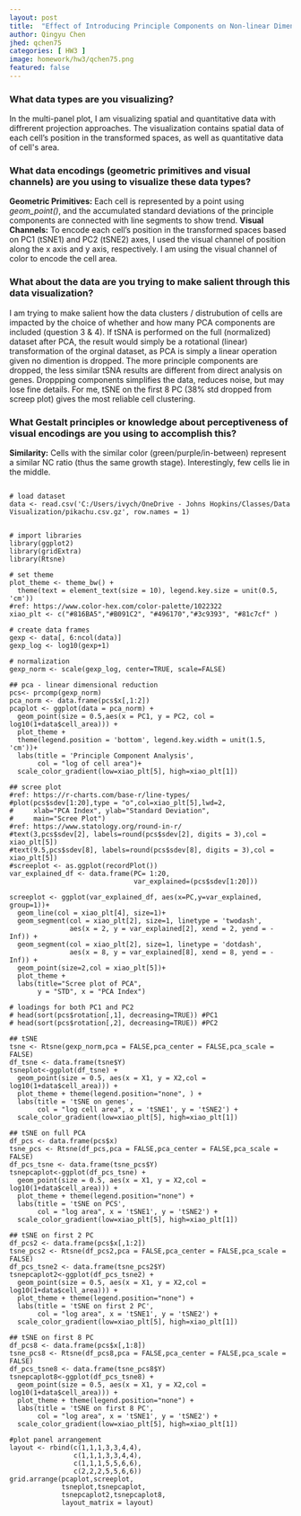 ```yaml
---
layout: post
title:  "Effect of Introducing Principle Components on Non-linear Dimensionality Reduction "
author: Qingyu Chen
jhed: qchen75
categories: [ HW3 ]
image: homework/hw3/qchen75.png
featured: false
---
```


### What data types are you visualizing?
In the multi-panel plot, I am visualizing spatial and quantitative data with diffrerent projection approaches. The visualization contains spatial data of each cell’s position in the transformed spaces, as well as quantitative data of cell's area. 

### What data encodings (geometric primitives and visual channels) are you using to visualize these data types?

**Geometric Primitives:** Each cell is represented by a point using *geom_point()*, and the accumulated standard deviations of the principle components are connected with line segments to show trend.
**Visual Channels:** To encode each cell’s position in the transformed spaces based on PC1 (tSNE1) and PC2 (tSNE2) axes, I used the visual channel of position along the x axis and y axis, respectively. I am using the visual channel of color to encode the cell area.

### What about the data are you trying to make salient through this data visualization? 
I am trying to make salient how the data clusters / distrubution of cells are impacted by the choice of whether and how many PCA components are included (question 3 & 4).  If tSNA is performed on the full (normalized) dataset after PCA, the result would simply be a rotational (linear) transformation of the orginal dataset, as PCA is simply a linear operation given no dimention is dropped. The more principle components are dropped, the less similar tSNA results are different from direct analysis on genes. Droppping components simplifies the data, reduces noise, but may lose fine details. For me, tSNE on the first 8 PC (38% std dropped from screep plot) gives the most reliable cell clustering.

### What Gestalt principles or knowledge about perceptiveness of visual encodings are you using to accomplish this?

**Similarity:** Cells with the similar color (green/purple/in-between) represent a similar NC ratio (thus the same growth stage). Interestingly, few cells lie in the middle.


```{r}

# load dataset
data <- read.csv('C:/Users/ivych/OneDrive - Johns Hopkins/Classes/Data Visualization/pikachu.csv.gz', row.names = 1)


# import libraries
library(ggplot2)
library(gridExtra)
library(Rtsne)

# set theme
plot_theme <- theme_bw() +
  theme(text = element_text(size = 10), legend.key.size = unit(0.5, 'cm'))
#ref: https://www.color-hex.com/color-palette/1022322
xiao_plt <- c("#816BA5","#B091C2", "#496170","#3c9393", "#81c7cf" )

# create data frames
gexp <- data[, 6:ncol(data)]
gexp_log <- log10(gexp+1)

# normalization
gexp_norm <- scale(gexp_log, center=TRUE, scale=FALSE)

## pca - linear dimensional reduction
pcs<- prcomp(gexp_norm)
pca_norm <- data.frame(pcs$x[,1:2])
pcaplot <- ggplot(data = pca_norm) +
  geom_point(size = 0.5,aes(x = PC1, y = PC2, col = log10(1+data$cell_area))) +
  plot_theme + 
  theme(legend.position = 'bottom', legend.key.width = unit(1.5, 'cm'))+
  labs(title = 'Principle Component Analysis',
       col = "log of cell area")+
  scale_color_gradient(low=xiao_plt[5], high=xiao_plt[1])

## scree plot
#ref: https://r-charts.com/base-r/line-types/
#plot(pcs$sdev[1:20],type = "o",col=xiao_plt[5],lwd=2,
#     xlab="PCA Index", ylab="Standard Deviation",
#     main="Scree Plot")
#ref: https://www.statology.org/round-in-r/
#text(3,pcs$sdev[2], labels=round(pcs$sdev[2], digits = 3),col = xiao_plt[5])
#text(9.5,pcs$sdev[8], labels=round(pcs$sdev[8], digits = 3),col = xiao_plt[5])
#screeplot <- as.ggplot(recordPlot())
var_explained_df <- data.frame(PC= 1:20,
                               var_explained=(pcs$sdev[1:20]))

screeplot <- ggplot(var_explained_df, aes(x=PC,y=var_explained, group=1))+
  geom_line(col = xiao_plt[4], size=1)+
  geom_segment(col = xiao_plt[2], size=1, linetype = 'twodash',
               aes(x = 2, y = var_explained[2], xend = 2, yend = -Inf)) + 
  geom_segment(col = xiao_plt[2], size=1, linetype = 'dotdash',
               aes(x = 8, y = var_explained[8], xend = 8, yend = -Inf)) + 
  geom_point(size=2,col = xiao_plt[5])+
  plot_theme + 
  labs(title="Scree plot of PCA",
       y = "STD", x = "PCA Index")

# loadings for both PC1 and PC2
# head(sort(pcs$rotation[,1], decreasing=TRUE)) #PC1
# head(sort(pcs$rotation[,2], decreasing=TRUE)) #PC2

## tSNE
tsne <- Rtsne(gexp_norm,pca = FALSE,pca_center = FALSE,pca_scale = FALSE)
df_tsne <- data.frame(tsne$Y)
tsneplot<-ggplot(df_tsne) +
  geom_point(size = 0.5, aes(x = X1, y = X2,col = log10(1+data$cell_area))) +
  plot_theme + theme(legend.position="none", ) +
  labs(title = 'tSNE on genes',
       col = "log cell area", x = 'tSNE1', y = 'tSNE2') +
  scale_color_gradient(low=xiao_plt[5], high=xiao_plt[1])

## tSNE on full PCA
df_pcs <- data.frame(pcs$x)
tsne_pcs <- Rtsne(df_pcs,pca = FALSE,pca_center = FALSE,pca_scale = FALSE)
df_pcs_tsne <- data.frame(tsne_pcs$Y)
tsnepcaplot<-ggplot(df_pcs_tsne) +
  geom_point(size = 0.5, aes(x = X1, y = X2,col = log10(1+data$cell_area))) +
  plot_theme + theme(legend.position="none") +
  labs(title = 'tSNE on PCS',
       col = "log area", x = 'tSNE1', y = 'tSNE2') +
  scale_color_gradient(low=xiao_plt[5], high=xiao_plt[1])

## tSNE on first 2 PC
df_pcs2 <- data.frame(pcs$x[,1:2])
tsne_pcs2 <- Rtsne(df_pcs2,pca = FALSE,pca_center = FALSE,pca_scale = FALSE)
df_pcs_tsne2 <- data.frame(tsne_pcs2$Y)
tsnepcaplot2<-ggplot(df_pcs_tsne2) +
  geom_point(size = 0.5, aes(x = X1, y = X2,col = log10(1+data$cell_area))) +
  plot_theme + theme(legend.position="none") +
  labs(title = 'tSNE on first 2 PC',
       col = "log area", x = 'tSNE1', y = 'tSNE2') +
  scale_color_gradient(low=xiao_plt[5], high=xiao_plt[1])

## tSNE on first 8 PC
df_pcs8 <- data.frame(pcs$x[,1:8])
tsne_pcs8 <- Rtsne(df_pcs8,pca = FALSE,pca_center = FALSE,pca_scale = FALSE)
df_pcs_tsne8 <- data.frame(tsne_pcs8$Y)
tsnepcaplot8<-ggplot(df_pcs_tsne8) +
  geom_point(size = 0.5, aes(x = X1, y = X2,col = log10(1+data$cell_area))) +
  plot_theme + theme(legend.position="none") +
  labs(title = 'tSNE on first 8 PC',
       col = "log area", x = 'tSNE1', y = 'tSNE2') +
  scale_color_gradient(low=xiao_plt[5], high=xiao_plt[1])

#plot panel arrangement
layout <- rbind(c(1,1,1,3,3,4,4),
                c(1,1,1,3,3,4,4),
                c(1,1,1,5,5,6,6),
                c(2,2,2,5,5,6,6))
grid.arrange(pcaplot,screeplot,
             tsneplot,tsnepcaplot,
             tsnepcaplot2,tsnepcaplot8, 
             layout_matrix = layout)


```

